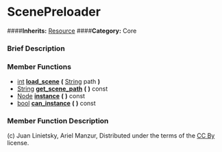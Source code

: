 #  ScenePreloader  
####**Inherits:** [Resource](class_resource)
####**Category:** Core

###  Brief Description  


###  Member Functions 
  * [int](class_int)  **[load&#95;scene](#load_scene)**  **(** [String](class_string) path  **)**
  * [String](class_string)  **[get&#95;scene&#95;path](#get_scene_path)**  **(** **)** const
  * [Node](class_node)  **[instance](#instance)**  **(** **)** const
  * [bool](class_bool)  **[can&#95;instance](#can_instance)**  **(** **)** const

###  Member Function Description  


(c) Juan Linietsky, Ariel Manzur, Distributed under the terms of the [CC By](https://creativecommons.org/licenses/by/3.0/legalcode) license.

